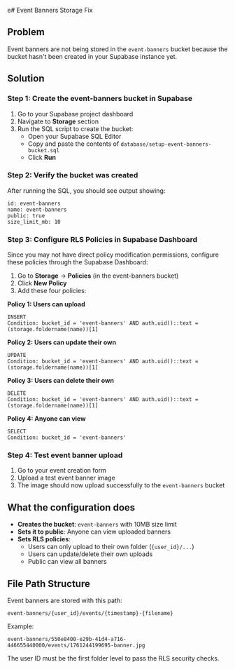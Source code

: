 e# Event Banners Storage Fix

## Problem
Event banners are not being stored in the `event-banners` bucket because the bucket hasn't been created in your Supabase instance yet.

## Solution

### Step 1: Create the event-banners bucket in Supabase

1. Go to your Supabase project dashboard
2. Navigate to **Storage** section
3. Run the SQL script to create the bucket:
   - Open your Supabase SQL Editor
   - Copy and paste the contents of `database/setup-event-banners-bucket.sql`
   - Click **Run**

### Step 2: Verify the bucket was created

After running the SQL, you should see output showing:
```
id: event-banners
name: event-banners
public: true
size_limit_mb: 10
```

### Step 3: Configure RLS Policies in Supabase Dashboard

Since you may not have direct policy modification permissions, configure these policies through the Supabase Dashboard:

1. Go to **Storage** → **Policies** (in the event-banners bucket)
2. Click **New Policy**
3. Add these four policies:

**Policy 1: Users can upload**
```
INSERT
Condition: bucket_id = 'event-banners' AND auth.uid()::text = (storage.foldername(name))[1]
```

**Policy 2: Users can update their own**
```
UPDATE
Condition: bucket_id = 'event-banners' AND auth.uid()::text = (storage.foldername(name))[1]
```

**Policy 3: Users can delete their own**
```
DELETE
Condition: bucket_id = 'event-banners' AND auth.uid()::text = (storage.foldername(name))[1]
```

**Policy 4: Anyone can view**
```
SELECT
Condition: bucket_id = 'event-banners'
```

### Step 4: Test event banner upload

1. Go to your event creation form
2. Upload a test event banner image
3. The image should now upload successfully to the `event-banners` bucket

## What the configuration does

- **Creates the bucket**: `event-banners` with 10MB size limit
- **Sets it to public**: Anyone can view uploaded banners
- **Sets RLS policies**: 
  - Users can only upload to their own folder (`{user_id}/...`)
  - Users can update/delete their own uploads
  - Public can view all banners

## File Path Structure

Event banners are stored with this path:
```
event-banners/{user_id}/events/{timestamp}-{filename}
```

Example:
```
event-banners/550e8400-e29b-41d4-a716-446655440000/events/1761244199695-banner.jpg
```

The user ID must be the first folder level to pass the RLS security checks.

